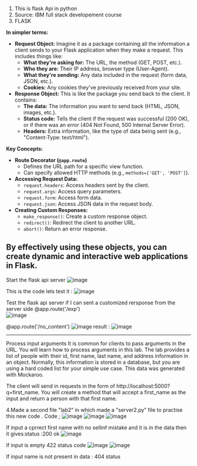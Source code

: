 1. This is flask Api in python
2. Source: IBM full stack developement course
3. FLASK 

**In simpler terms:**

- **Request Object:** Imagine it as a package containing all the information a client sends to your Flask application when they make a request. This includes things like:
    - **What they're asking for:** The URL, the method (GET, POST, etc.).
    - **Who they are:** Their IP address, browser type (User-Agent).
    - **What they're sending:** Any data included in the request (form data, JSON, etc.).
    - **Cookies:** Any cookies they've previously received from your site.
- **Response Object:** This is like the package you send back to the client. It contains:
    - **The data:** The information you want to send back (HTML, JSON, images, etc.).
    - **Status code:** Tells the client if the request was successful (200 OK), or if there was an error (404 Not Found, 500 Internal Server Error).
    - **Headers:** Extra information, like the type of data being sent (e.g., "Content-Type: text/html").

**Key Concepts:**

- **Route Decorator (`@app.route`)**
    - Defines the URL path for a specific view function.
    - Can specify allowed HTTP methods (e.g., `methods=['GET', 'POST']`).
- **Accessing Request Data:**
    - `request.headers`: Access headers sent by the client.
    - `request.args`: Access query parameters.
    - `request.form`: Access form data.
    - `request.json`: Access JSON data in the request body.
- **Creating Custom Responses:**
    - `make_response()`: Create a custom response object.
    - `redirect()`: Redirect the client to another URL.
    - `abort()`: Return an error response.

By effectively using these objects, you can create dynamic and interactive web applications in Flask.
-------------------------------------------------------------------------------------------

Start the flask api server 
  ![image](https://github.com/user-attachments/assets/8df0070d-1618-49a3-89b1-bc84dd0cef92)

 
This is the code lets test it : 
![image](https://github.com/user-attachments/assets/00d0047c-9600-4bdd-ac6e-e34446a74d2d)


Test the flask api server if I can sent a customized rersponse from the server side
@app.route('/exp')   
![image](https://github.com/user-attachments/assets/aedc2d60-ce11-47f2-9a15-b1ba8b8bcf06)


@app.route('/no_content')
![image](https://github.com/user-attachments/assets/b3ff939f-dc02-4f5d-aa51-97ce155d1784)
result : ![image](https://github.com/user-attachments/assets/183bf9cd-c50d-4291-87cd-7308e7a30611)        


-----------------------------------------------------------------------------------
Process input arguments
It is common for clients to pass arguments in the URL. You will learn how to process arguments in this lab. The lab provides a list of people with their id, first name, last name, and address information in an object. Normally, this information is stored in a database, but you are using a hard coded list for your simple use case. This data was generated with Mockaroo.

The client will send in requests in the form of http://localhost:5000?q=first_name. You will create a method that will accept a first_name as the input and return a person with that first name.

4.Made a second file "lab2" in which made a "server2.py" file to practise this new code . 
Code ; 
![image](https://github.com/user-attachments/assets/d9aee154-0062-4575-8dde-6678c27f8aff)
![image](https://github.com/user-attachments/assets/1d3f2ca7-99cf-4865-94a8-9aa035c03a47)
![image](https://github.com/user-attachments/assets/cd20aaf6-fd32-4ca8-8cf3-2732f54c1a47)

If input a cprrect first name with no sellinf mistake and it is in the data then it gives:status :200 ok 
![image](https://github.com/user-attachments/assets/5ee40a89-2d7f-43a7-b058-dbe63c4b2de2)

If input is empty 422 status code 
![image](https://github.com/user-attachments/assets/81c63cfb-1289-4fcd-b5b7-d1bd8aaef70a)
![image](https://github.com/user-attachments/assets/10aca8f2-f728-4997-b0b7-ca3258da7dcc)

If input name is not present in data :  404 status






